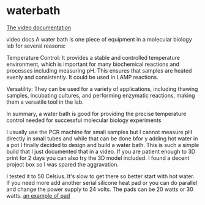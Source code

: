 # waterbath

[The video documentation](https://drive.google.com/file/d/12hKW8yLj2Et0Sq0X7TcUQGQmB6zqW9n0/view?usp=drive_link)

video docs
A water bath is one piece of equipment in a molecular biology lab for several reasons:

Temperature Control: It provides a stable and controlled temperature environment, which is important for many biochemical reactions and processes including measuring pH. This ensures that samples are heated evenly and consistently.
It could be used in LAMP reactions.

Versatility: They can be used for a variety of applications, including thawing samples, incubating cultures, and performing enzymatic reactions, making them a versatile tool in the lab.

In summary, a water bath is good for providing the precise temperature control needed for successful molecular biology experiments

I usually use the PCR machine for small samples but I cannot measure pH directly in small tubes and while that can be done bfor y adding hot water in a pot I finally decided to design and build a water bath.
This is such a simple build that I just documented that in a video. If you are patient enough to 3D print for 2 days you can also try the 3D model included. I found a decent project box so I was spared the aggravation. 

I tested it to 50 Celsius. It's slow to get there so better start with hot water. If you need more add another serial silicone heat pad or you can do parallel and change the power supply to 24 volts. The pads can be 20 watts  or 30 watts.
[an example of pad](https://github.com/AdrianMolecule/waterbath)

